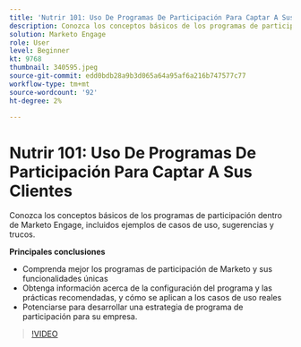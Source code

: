 ```yaml
---
title: 'Nutrir 101: Uso De Programas De Participación Para Captar A Sus Clientes'
description: Conozca los conceptos básicos de los programas de participación dentro de Marketo Engage, incluidos ejemplos de casos de uso, sugerencias y trucos.
solution: Marketo Engage
role: User
level: Beginner
kt: 9768
thumbnail: 340595.jpeg
source-git-commit: edd0bdb28a9b3d065a64a95af6a216b747577c77
workflow-type: tm+mt
source-wordcount: '92'
ht-degree: 2%

---
```


# Nutrir 101: Uso De Programas De Participación Para Captar A Sus Clientes

Conozca los conceptos básicos de los programas de participación dentro de Marketo Engage, incluidos ejemplos de casos de uso, sugerencias y trucos.

**Principales conclusiones**

* Comprenda mejor los programas de participación de Marketo y sus funcionalidades únicas
* Obtenga información acerca de la configuración del programa y las prácticas recomendadas, y cómo se aplican a los casos de uso reales
* Potenciarse para desarrollar una estrategia de programa de participación para su empresa.

>[!VIDEO](https://video.tv.adobe.com/v/340595/?quality=12&learn=on)
